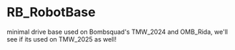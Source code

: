 # RB_RobotBase

minimal drive base used on Bombsquad's TMW_2024 and OMB_Rida, we'll see if its used on TMW_2025 as well!

